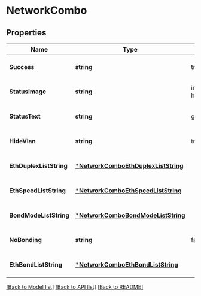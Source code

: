 # NetworkCombo

## Properties
Name | Type | Description | Notes
------------ | ------------- | ------------- | -------------
**Success** | **string** | true | [optional] [default to null]
**StatusImage** | **string** | images/2light-hd.gif | [optional] [default to null]
**StatusText** | **string** | get | [optional] [default to null]
**HideVlan** | **string** | true | [optional] [default to null]
**EthDuplexListString** | [***NetworkComboEthDuplexListString**](Network_Combo_EthDuplexListString.md) |  | [optional] [default to null]
**EthSpeedListString** | [***NetworkComboEthSpeedListString**](Network_Combo_EthSpeedListString.md) |  | [optional] [default to null]
**BondModeListString** | [***NetworkComboBondModeListString**](Network_Combo_BondModeListString.md) |  | [optional] [default to null]
**NoBonding** | **string** | false | [optional] [default to null]
**EthBondListString** | [***NetworkComboEthBondListString**](Network_Combo_EthBondListString.md) |  | [optional] [default to null]

[[Back to Model list]](../README.md#documentation-for-models) [[Back to API list]](../README.md#documentation-for-api-endpoints) [[Back to README]](../README.md)

